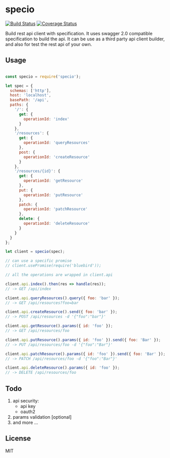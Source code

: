 # specio

[![Build Status](https://travis-ci.org/JohnSmithDr/specio.svg?branch=master)](https://travis-ci.org/JohnSmithDr/specio)
[![Coverage Status](https://coveralls.io/repos/github/JohnSmithDr/specio/badge.svg?branch=master)](https://coveralls.io/github/JohnSmithDr/specio?branch=master)

Build rest api client with specification. It uses swagger 2.0 compatible specification to build the api. It can be use
as a third party api client builder, and also for test the rest api of your own.


## Usage

```js

const specio = require('specio');

let spec = {
  schemas: ['http'],
  host: 'localhost',
  basePath: '/api',
  paths: {
    '/': {
      get: {
        operationId: 'index'
      }
    },
    '/resources': {
      get: {
        operationId: 'queryResources'
      },
      post: {
        operationId: 'createResource'
      }
    },
    '/resources/{id}': {
      get: {
        operationId: 'getResource'
      },
      put: {
        operationId: 'putResource'
      },
      patch: {
        operationId: 'patchResource'
      },
      delete: {
        operationId: 'deleteResource'
      }
    }
  }
};

let client = specio(spec);

// can use a specific promise
// client.usePromise(require('bluebird'));

// all the operations are wrapped in client.api

client.api.index().then(res => handle(res));
// -> GET /api/index

client.api.queryResources().query({ foo: 'bar' });
// -> GET /api/resources?foo=bar

client.api.createResource().send({ foo: 'bar' });
// -> POST /api/resources -d '{"foo":"bar"}'

client.api.getResource().params({ id: 'foo' });
// -> GET /api/resources/foo

client.api.putResource().params({ id: 'foo' }).send({ foo: 'Bar' });
// -> PUT /api/resources/foo -d '{"foo":"Bar"}'

client.api.patchResource().params({ id: 'foo' }).send({ foo: 'Bar' });
// -> PATCH /api/resources/foo -d '{"foo":"Bar"}'

client.api.deleteResource().params({ id: 'foo' });
// -> DELETE /api/resources/foo

```


## Todo

1.  api security:
    +  api key
    +  oauth2
2.  params validation \[optional\]
3.  and more ...


## License

MIT
